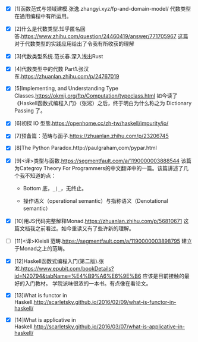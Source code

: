 - [x] [1]函数范式与领域建模.张逸.zhangyi.xyz/fp-and-domain-model/
    代数类型在通用编程中有所运用。
- [x] [2]什么是代数类型.知乎匿名回答.https://www.zhihu.com/question/24460419/answer/771705967
	这篇对于代数类型的实践应用给出了令我有所收获的理解
- [x] [3]代数类型系统.范长春.深入浅出Rust
- [x] [4]代数类型中的代数 Part1.张汉东.https://zhuanlan.zhihu.com/p/24767019
- [x] [5]Implementing, and Understanding Type Classes.https://okmij.org/ftp/Computation/typeclass.html
    如今读了《Haskell函数式编程入门》（张淞）之后，终于明白为什么称之为 Dictionary Passing 了。
- [x] [6]初探 IO 型態.https://openhome.cc/zh-tw/haskell/impurity/io/
- [x] [7]预备篇：范畴与函子.https://zhuanlan.zhihu.com/p/23206745
- [x] [8]The Python Paradox.http://paulgraham,com/pypar.html
- [x] [9]<译>类型与函数.https://segmentfault.com/a/1190000003888544
    该篇为Categroy Theory For Programmers的中文翻译中的一篇。该篇讲述了几个我不知道的点：

    - Bottom 底，`_|_`，无终止。

    - 操作语义（operational semantic）与指称语义（Denotational semantic）
- [x] [10]用JS代码完整解释Monad.https://zhuanlan.zhihu.com/p/56810671
    这篇文档我之前看过。如今重读又有了些许新的理解。
- [ ] [11]<译>Kleisli 范畴.https://segmentfault.com/a/1190000003898795
    建立于Monad之上的范畴。
- [x] [12]Haskell函数式编程入门(第二版).张淞.https://www.epubit.com/bookDetails?id=N20794&tabName=%E4%B9%A6%E6%9E%B6
    应该是目前接触的最好的入门教材。
    学院派味很浓的一本书。有点像在看论文。
- [x] [13]What is functor in Haskell.http://scarletsky.github.io/2016/02/09/what-is-functor-in-haskell/
- [x] [14]What is applicative in Haskell.http://scarletsky.github.io/2016/03/07/what-is-applicative-in-haskell/

